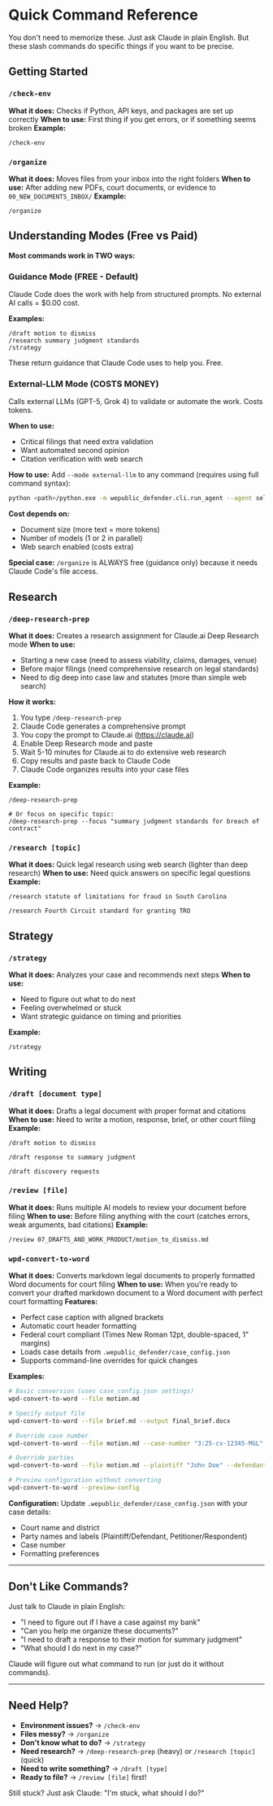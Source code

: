 # Quick Command Reference

You don't need to memorize these. Just ask Claude in plain English. But these slash commands do specific things if you want to be precise.

## Getting Started

### `/check-env`
**What it does:** Checks if Python, API keys, and packages are set up correctly
**When to use:** First thing if you get errors, or if something seems broken
**Example:**
```
/check-env
```

### `/organize`
**What it does:** Moves files from your inbox into the right folders
**When to use:** After adding new PDFs, court documents, or evidence to `00_NEW_DOCUMENTS_INBOX/`
**Example:**
```
/organize
```

## Understanding Modes (Free vs Paid)

**Most commands work in TWO ways:**

### Guidance Mode (FREE - Default)
Claude Code does the work with help from structured prompts. No external AI calls = $0.00 cost.

**Examples:**
```
/draft motion to dismiss
/research summary judgment standards
/strategy
```

These return guidance that Claude Code uses to help you. Free.

### External-LLM Mode (COSTS MONEY)
Calls external LLMs (GPT-5, Grok 4) to validate or automate the work. Costs tokens.

**When to use:**
- Critical filings that need extra validation
- Want automated second opinion
- Citation verification with web search

**How to use:**
Add `--mode external-llm` to any command (requires using full command syntax):

```bash
python <path>/python.exe -m wepublic_defender.cli.run_agent --agent self_review --file draft.md --mode external-llm
```

**Cost depends on:**
- Document size (more text = more tokens)
- Number of models (1 or 2 in parallel)
- Web search enabled (costs extra)

**Special case:** `/organize` is ALWAYS free (guidance only) because it needs Claude Code's file access.

## Research

### `/deep-research-prep`
**What it does:** Creates a research assignment for Claude.ai Deep Research mode
**When to use:**
- Starting a new case (need to assess viability, claims, damages, venue)
- Before major filings (need comprehensive research on legal standards)
- Need to dig deep into case law and statutes (more than simple web search)

**How it works:**
1. You type `/deep-research-prep`
2. Claude Code generates a comprehensive prompt
3. You copy the prompt to Claude.ai (https://claude.ai)
4. Enable Deep Research mode and paste
5. Wait 5-10 minutes for Claude.ai to do extensive web research
6. Copy results and paste back to Claude Code
7. Claude Code organizes results into your case files

**Example:**
```
/deep-research-prep

# Or focus on specific topic:
/deep-research-prep --focus "summary judgment standards for breach of contract"
```

### `/research [topic]`
**What it does:** Quick legal research using web search (lighter than deep research)
**When to use:** Need quick answers on specific legal questions
**Example:**
```
/research statute of limitations for fraud in South Carolina

/research Fourth Circuit standard for granting TRO
```

## Strategy

### `/strategy`
**What it does:** Analyzes your case and recommends next steps
**When to use:**
- Need to figure out what to do next
- Feeling overwhelmed or stuck
- Want strategic guidance on timing and priorities

**Example:**
```
/strategy
```

## Writing

### `/draft [document type]`
**What it does:** Drafts a legal document with proper format and citations
**When to use:** Need to write a motion, response, brief, or other court filing
**Example:**
```
/draft motion to dismiss

/draft response to summary judgment

/draft discovery requests
```

### `/review [file]`
**What it does:** Runs multiple AI models to review your document before filing
**When to use:** Before filing anything with the court (catches errors, weak arguments, bad citations)
**Example:**
```
/review 07_DRAFTS_AND_WORK_PRODUCT/motion_to_dismiss.md
```

### `wpd-convert-to-word`
**What it does:** Converts markdown legal documents to properly formatted Word documents for court filing
**When to use:** When you're ready to convert your drafted markdown document to a Word document with perfect court formatting
**Features:**
- Perfect case caption with aligned brackets
- Automatic court header formatting
- Federal court compliant (Times New Roman 12pt, double-spaced, 1" margins)
- Loads case details from `.wepublic_defender/case_config.json`
- Supports command-line overrides for quick changes

**Examples:**
```bash
# Basic conversion (uses case_config.json settings)
wpd-convert-to-word --file motion.md

# Specify output file
wpd-convert-to-word --file brief.md --output final_brief.docx

# Override case number
wpd-convert-to-word --file motion.md --case-number "3:25-cv-12345-MGL"

# Override parties
wpd-convert-to-word --file motion.md --plaintiff "John Doe" --defendant "ABC Corp"

# Preview configuration without converting
wpd-convert-to-word --preview-config
```

**Configuration:**
Update `.wepublic_defender/case_config.json` with your case details:
- Court name and district
- Party names and labels (Plaintiff/Defendant, Petitioner/Respondent)
- Case number
- Formatting preferences

---

## Don't Like Commands?

Just talk to Claude in plain English:

- "I need to figure out if I have a case against my bank"
- "Can you help me organize these documents?"
- "I need to draft a response to their motion for summary judgment"
- "What should I do next in my case?"

Claude will figure out what command to run (or just do it without commands).

---

## Need Help?

- **Environment issues?** → `/check-env`
- **Files messy?** → `/organize`
- **Don't know what to do?** → `/strategy`
- **Need research?** → `/deep-research-prep` (heavy) or `/research [topic]` (quick)
- **Need to write something?** → `/draft [type]`
- **Ready to file?** → `/review [file]` first!

Still stuck? Just ask Claude: "I'm stuck, what should I do?"
